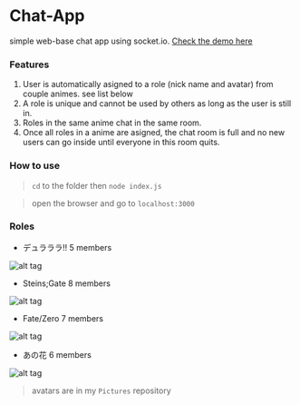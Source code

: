 # Chat-App
simple web-base chat app using socket.io.
[Check the demo here](http://www.orchidmarvelous.net/)

### Features
1. User is automatically asigned to a role (nick name and avatar) from couple animes. see list below
2. A role is unique and cannot be used by others as long as the user is still in.
3. Roles in the same anime chat in the same room.
4. Once all roles in a anime are asigned, the chat room is full and 
no new users can go inside until everyone in this room quits.

### How to use

> `cd` to the folder then `node index.js`

> open the browser and go to `localhost:3000`

### Roles

- デュラララ!! 5 members

![alt tag](https://raw.githubusercontent.com/s3cy/Pictures/master/Dollars-Avatar/demo.png)

- Steins;Gate 8 members

![alt tag](https://raw.githubusercontent.com/s3cy/Pictures/master/Steins-Gate-Avatar/demo.png)

- Fate/Zero 7 members

![alt tag](https://raw.githubusercontent.com/s3cy/Pictures/master/Fate-Zero-Avatar/demo.png)

- あの花 6 members

![alt tag](https://raw.githubusercontent.com/s3cy/Pictures/master/Anohana-Avatar/demo.png)

> avatars are in my `Pictures` repository
